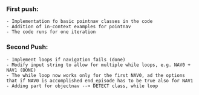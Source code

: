 ### First push: 
    - Implementation fo basic pointnav classes in the code
    - Addition of in-context examples for pointnav
    - The code runs for one iteration

### Second Push:
    - Implement loops if navigation fails (done)
    - Modify input string to allow for multiple while loops, e.g. NAV0 + NAV1 (DONE)
    - The while loop now works only for the first NAV0, ad the options that if NAV0 is accomplished end_episode has to be true also for NAV1
    - Adding part for objectnav --> DETECT class, while loop